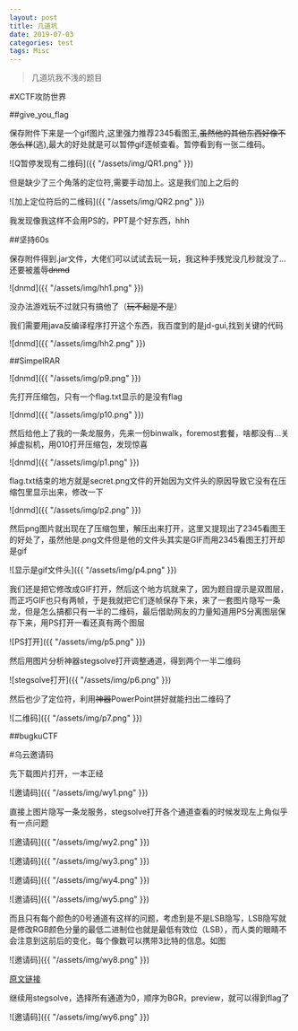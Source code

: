 ```yaml
---
layout: post
title: 几道坑
date: 2019-07-03
categories: test
tags: Misc
---
```


>    几道坑我不浅的题目

#XCTF攻防世界

##give_you_flag

保存附件下来是一个gif图片,这里强力推荐2345看图王,~~虽然他的其他东西好像不怎么样~~(逃),最大的好处就是可以暂停gif逐帧查看。暂停看到有一张二维码。

![Q暂停发现有二维码]({{ "/assets/img/QR1.png" }})

但是缺少了三个角落的定位符,需要手动加上。这是我们加上之后的

![加上定位符后的二维码]({{ "/assets/img/QR2.png" }})

我发现像我这样不会用PS的，PPT是个好东西，hhh

##坚持60s

保存附件得到.jar文件，大佬们可以试试去玩一玩，我这种手残党没几秒就没了...还要被羞辱~~dnmd~~

![dnmd]({{ "/assets/img/hh1.png" }})

没办法游戏玩不过就只有搞他了（~~玩不起是不是~~）

我们需要用java反编译程序打开这个东西，我百度到的是jd-gui,找到关键的代码

![dnmd]({{ "/assets/img/hh2.png" }})

##SimpelRAR

![dnmd]({{ "/assets/img/p9.png" }})

先打开压缩包，只有一个flag.txt显示的是没有flag

![dnmd]({{ "/assets/img/p10.png" }})

然后给他上了我的一条龙服务，先来一份binwalk，foremost套餐，啥都没有...关掉虚拟机，用010打开压缩包，发现惊喜

![dnmd]({{ "/assets/img/p1.png" }})

flag.txt结束的地方就是secret.png文件的开始因为文件头的原因导致它没有在压缩包里显示出来，修改一下

![dnmd]({{ "/assets/img/p2.png" }})

然后png图片就出现在了压缩包里，解压出来打开，这里又提现出了2345看图王的好处了，虽然他是.png文件但是他的文件头其实是GIF而用2345看图王打开却是gif

![显示是gif文件头]({{ "/assets/img/p4.png" }})

我们还是把它修改成GIF打开，然后这个地方坑就来了，因为题目提示是双图层，而正巧GIF也只有两帧，于是我就把它们逐帧保存下来，来了一套图片隐写一条龙，但是怎么搞都只有一半的二维码，最后借助网友的力量知道用PS分离图层保存下来，用PS打开一看还真有两个图层

![PS打开]({{ "/assets/img/p5.png" }})

然后用图片分析神器stegsolve打开调整通道，得到两个一半二维码

![stegsolve打开]({{ "/assets/img/p6.png" }})

然后也少了定位符，利用~~神器~~PowerPoint拼好就能扫出二维码了

![二维码]({{ "/assets/img/p7.png" }})

##bugkuCTF

#乌云邀请码

先下载图片打开，一本正经

![邀请码]({{ "/assets/img/wy1.png" }})

直接上图片隐写一条龙服务，stegsolve打开各个通道查看的时候发现左上角似乎有一点问题

![邀请码]({{ "/assets/img/wy2.png" }})

![邀请码]({{ "/assets/img/wy3.png" }})

![邀请码]({{ "/assets/img/wy4.png" }})

![邀请码]({{ "/assets/img/wy5.png" }})

而且只有每个颜色的0号通道有这样的问题，考虑到是不是LSB隐写，LSB隐写就是修改RGB颜色分量的最低二进制位也就是最低有效位（LSB），而人类的眼睛不会注意到这前后的变化，每个像数可以携带3比特的信息。如图

![邀请码]({{ "/assets/img/wy8.png" }})

<a href="https://segmentfault.com/a/1190000016223897" target="_blank">原文链接</a>

继续用stegsolve，选择所有通道为0，顺序为BGR，preview，就可以得到flag了

![邀请码]({{ "/assets/img/wy6.png" }})

